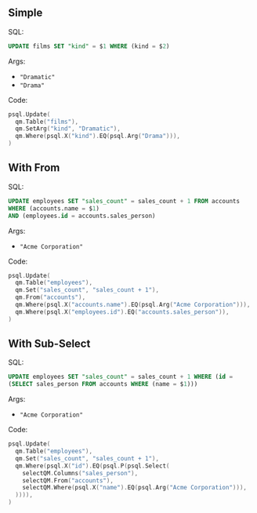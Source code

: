 ## Simple

SQL:

```sql
UPDATE films SET "kind" = $1 WHERE (kind = $2)
```

Args:

* `"Dramatic"`
* `"Drama"`

Code:

```go
psql.Update(
  qm.Table("films"),
  qm.SetArg("kind", "Dramatic"),
  qm.Where(psql.X("kind").EQ(psql.Arg("Drama"))),
)
```

## With From

SQL:

```sql
UPDATE employees SET "sales_count" = sales_count + 1 FROM accounts
WHERE (accounts.name = $1)
AND (employees.id = accounts.sales_person)
```

Args:

* `"Acme Corporation"`

Code:

```go
psql.Update(
  qm.Table("employees"),
  qm.Set("sales_count", "sales_count + 1"),
  qm.From("accounts"),
  qm.Where(psql.X("accounts.name").EQ(psql.Arg("Acme Corporation"))),
  qm.Where(psql.X("employees.id").EQ("accounts.sales_person")),
)
```

## With Sub-Select

SQL:

```sql
UPDATE employees SET "sales_count" = sales_count + 1 WHERE (id =
(SELECT sales_person FROM accounts WHERE (name = $1)))
```

Args:

* `"Acme Corporation"`

Code:

```go
psql.Update(
  qm.Table("employees"),
  qm.Set("sales_count", "sales_count + 1"),
  qm.Where(psql.X("id").EQ(psql.P(psql.Select(
    selectQM.Columns("sales_person"),
    selectQM.From("accounts"),
    selectQM.Where(psql.X("name").EQ(psql.Arg("Acme Corporation"))),
  )))),
)
```
